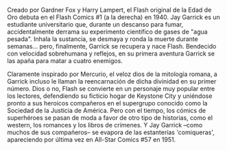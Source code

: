 
Creado por Gardner Fox y Harry Lampert, el Flash original de la Edad de Oro debuta en el Flash Comics #1 (a la derecha) en 1940. Jay Garrick es un estudiante universitario que, durante un descanso para fumar, accidentalmente derrama su experimento científico de gases de "agua pesada". Inhala la sustancia, se desmaya y ronda la muerte durante semanas… pero, finalmente, Garrick se recupera y nace Flash. Bendecido con velocidad sobrehumana y reflejos, en su primera aventura Garrick se las apaña para matar a cuatro enemigos.

Claramente inspirado por Mercurio, el veloz dios de la mitología romana, a Garrick incluso le llaman la reencarnación de dicha divinidad en su primer número. Dios o no, Flash se convierte en un personaje muy popular entre los lectores, defendiendo su ficticio hogar de Keystone City y uniéndose pronto a sus heroicos compañeros en el supergrupo conocido como la Sociedad de la Justicia de América. Pero con el tiempo, los cómics de superhéroes se pasan de moda a favor de otro tipo de historias, como el western, los romances y los libros de crímenes. Y Jay Garrick –como muchos de sus compañeros– se evapora de las estanterías 'comiqueras', apareciendo por última vez en All-Star Comics #57 en 1951.
